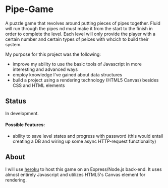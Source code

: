 # Pipe-Game
A puzzle game that revolves around putting pieces of pipes together. Fluid will run through the pipes nd must make it from the start to the finish in order to complete the level. Each level will only provide the player with a certain number and certain types of peices with whcich to build their system.

My purpose for this project was the following:
* improve my ability to use the basic tools of Javascript in more interesting and advanced ways
* employ knowledge I've gained about data structures
* build a project using a rendering technology (HTML5 Canvas) besides CSS and HTML elements

## Status
In development.

#### Possible Features:
* ability to save level states and progress with password (this would entail creating a DB and wiring up some async HTTP-request functionality)

## About
I will use [heroku](https://www.heroku.com/about) to host this game on an Express/Node.js back-end. It uses almost entirely Javascript and utilizes HTML5's Canvas element for rendering.
